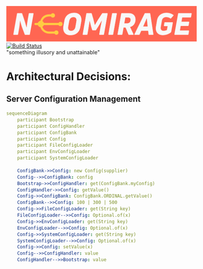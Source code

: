 ![Logo](./docs/image.png)
[![Build Status](https://travis-ci.org/HasseNasse/neomirage.svg?branch=master)](https://travis-ci.org/HasseNasse/neomirage)  
"something illusory and unattainable"

# Architectural Decisions:
## Server Configuration Management 
  ```yaml
  sequenceDiagram  
      participant Bootstrap  
      participant ConfigHandler  
      participant ConfigBank  
      participant Config  
      participant FileConfigLoader  
      participant EnvConfigLoader  
      participant SystemConfigLoader

      ConfigBank->>Config: new Config(supplier)
      Config-->>ConfigBank: config
      Bootstrap->>ConfigHandler: get(ConfigBank.myConfig)
      ConfigHandler->>Config: getValue()
      Config->>ConfigBank: ConfigBank.ORDINAL.getValue()
      ConfigBank-->>Config: 100 | 300 | 500
      Config->>FileConfigLoader: get(String key)
      FileConfigLoader-->>Config: Optional.of(x)
      Config->>EnvConfigLoader: get(String key)
      EnvConfigLoader-->>Config: Optional.of(x)
      Config->>SystemConfigLoader: get(String key)
      SystemConfigLoader-->>Config: Optional.of(x)
      Config->>Config: setValue(x)
      Config-->>ConfigHandler: value
      ConfigHandler-->>Bootstrap: value
  ```
